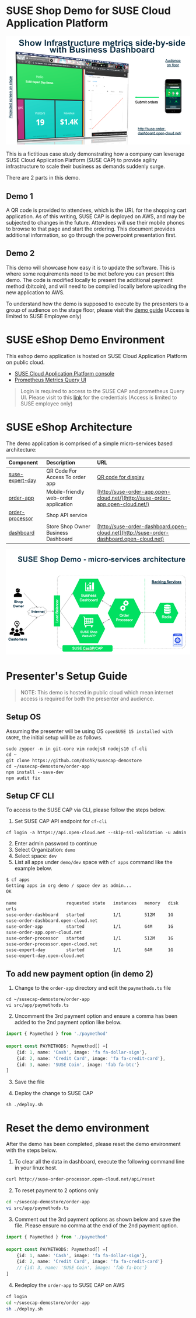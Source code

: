 # SUSE Shop Demo for SUSE Cloud Application Platform

![SUSE Shop Demo](/docs/images/demo.png)

This is a fictitious case study demonstrating how a company can leverage SUSE Cloud Application Platform (SUSE CAP) to provide agility infrastructure to scale their business as demands suddenly surge.

There are 2 parts in this demo.

## Demo 1

A QR code is provided to attendees, which is the URL for the shopping cart application. As of this writing, SUSE CAP is deployed on AWS, and may be subjected to changes in the future.
Attendees will use their mobile phones to browse to that page and start the ordering.
This document provides additional information, so go through the powerpoint presentation first.

## Demo 2

This demo will showcase how easy it is to update the software.
This is where some requirements need to be met before you can present this demo. The code is modified locally to present the additional payment method (bitcoin), and will need to be compiled locally before uploading the new application to AWS.

To understand how the demo is supposed to execute by the presenters to a group of audience on the stage floor, please visit the [demo guide](https://microfocusinternational-my.sharepoint.com/:p:/g/personal/derek_so_suse_com/EQlWW14TqphMqQ1a4zzRaM0BeJ3KR6XAJNwJ285Wtgy71A?e=eeysz2) (Access is limited to SUSE Employee only)

# SUSE eShop Demo Environment

This eshop demo application is hosted on SUSE Cloud Application Platform on public cloud.

* [SUSE Cloud Application Platform console](https://console.open-cloud.net)
* [Prometheus Metrics Query UI](http://metrics.open-cloud.net)

> Login is required to access to the SUSE CAP and prometheus Query UI. Please visit to this [link](https://microfocusinternational-my.sharepoint.com/:w:/g/personal/derek_so_suse_com/EcB6kMwMprBKlwnUgXuw89kBtldoCfFllPg2VfW_S0L2xw?e=Hya5Eo) for the credentials (Access is limited to SUSE employee only)

# SUSE eShop Architecture

The demo application is comprised of a simple micro-services based architecture:

| Component                           | Description                           | URL                                                                                      |
| :---------------------------------- | :------------------------------------ | :--------------------------------------------------------------------------------------- |
| [suse-expert-day](startpage/) | QR Code For Access To order app | [QR code for display](http://suse-expert-day.open-cloud.net/) |
| [order-app](order-app/)             | Mobile-friendly web-order application | [http://suse-order-app.open-cloud.net/](http://suse-order-app.open-cloud.net/)           |
| [order-processor](order-processor/) | Shop API service                      |                                                                                          |
| [dashboard](dashboard/)             | Store Shop Owner Business Dashboard   | [http://suse-order-dashboard.open-cloud.net](http://suse-order-dashboard.open-cloud.net) |

![SUSE Shop Demo Software Architecture](/docs/images/arch.png)

# Presenter's Setup Guide

> NOTE: This demo is hosted in public cloud which mean internet access is required for both the presenter and audience.

## Setup OS

Assuming the presenter will be using OS `openSUSE 15 installed with GNOME`, the initial setup will be as follows.

```
sudo zypper -n in git-core vim nodejs8 nodejs10 cf-cli
cd ~
git clone https://github.com/dsohk/susecap-demostore
cd ~/susecap-demostore/order-app
npm install --save-dev
npm audit fix
```

## Setup CF CLI

To access to the SUSE CAP via CLI, please follow the steps below.

1. Set SUSE CAP API endpoint for `cf-cli`

```
cf login -a https://api.open-cloud.net --skip-ssl-validation -u admin
```

2. Enter admin password to continue
3. Select Organization: `demo`
4. Select space: `dev`
5. List all apps under `demo/dev` space with `cf apps` command like the example below.

```
$ cf apps
Getting apps in org demo / space dev as admin...
OK

name                   requested state   instances   memory   disk   urls
suse-order-dashboard   started           1/1         512M     1G     suse-order-dashboard.open-cloud.net
suse-order-app         started           1/1         64M      1G     suse-order-app.open-cloud.net
suse-order-processor   started           1/1         512M     1G     suse-order-processor.open-cloud.net
suse-expert-day        started           1/1         64M      1G     suse-expert-day.open-cloud.net
```

## To add new payment option (in demo 2)

1. Change to the `order-app` directory and edit the `paymethods.ts` file

```
cd ~/susecap-demostore/order-app
vi src/app/paymethods.ts
```

2. Uncomment the 3rd payment option and ensure a comma has been added to the 2nd payment option like below.

```ts
import { Paymethod } from './paymethod'

export const PAYMETHODS: Paymethod[] =[
    {id: 1, name: 'Cash', image: 'fa fa-dollar-sign'},
    {id: 2, name: 'Credit Card', image: 'fa fa-credit-card'},
    {id: 3, name: 'SUSE Coin', image: 'fab fa-btc'}
]
```

3. Save the file

4. Deploy the change to SUSE CAP

```
sh ./deploy.sh
```


# Reset the demo environment

After the demo has been completed, please reset the demo environment with the steps below.

1. To clear all the data in dashboard, execute the following command line in your linux host.

```bash
curl http://suse-order-processor.open-cloud.net/api/reset
```

2. To reset payment to 2 options only

```bash
cd ~/susecap-demostore/order-app
vi src/app/paymethods.ts
```

3. Comment out the 3rd payment options as shown below and save the file. Please ensure no comma at the end of the 2nd payment option.

```ts
import { Paymethod } from './paymethod'

export const PAYMETHODS: Paymethod[] =[
    {id: 1, name: 'Cash', image: 'fa fa-dollar-sign'},
    {id: 2, name: 'Credit Card', image: 'fa fa-credit-card'}
    // {id: 3, name: 'SUSE Coin', image: 'fab fa-btc'}
]
```

4. Redeploy the `order-app` to SUSE CAP on AWS

```bash
cf login
cd ~/susecap-demostore/order-app
sh ./deploy.sh
```



